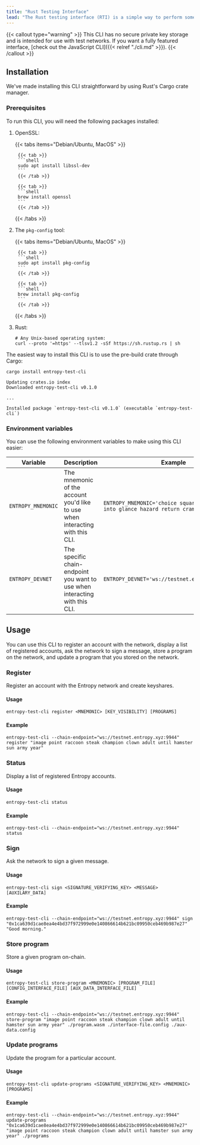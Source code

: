 ```yaml
---
title: "Rust Testing Interface"
lead: "The Rust testing interface (RTI) is a simple way to perform some actions on the Entropy network directly from the command line. It is intended for testing [Entropy Core](https://github.com/entropyxyz/entropy-core) functionality and wasn't designed for end-user or production use."
---
```


{{< callout type="warning" >}}
This CLI has no secure private key storage and is intended for use with test networks. If you want a fully featured interface, [check out the JavaScript CLI]({{< relref "./cli.md" >}}).
{{< /callout >}}

## Installation

We've made installing this CLI straightforward by using Rust's Cargo crate manager.

### Prerequisites

To run this CLI, you will need the following packages installed:

1. OpenSSL:

    {{< tabs items="Debian/Ubuntu, MacOS" >}}

        {{< tab >}}
        ```shell
        sudo apt install libssl-dev
        ```
        {{< /tab >}}

        {{< tab >}}
        ```shell
        brew install openssl 
        ```
        {{< /tab >}}

    {{< /tabs >}}

2. The `pkg-config` tool:

    {{< tabs items="Debian/Ubuntu, MacOS" >}}

        {{< tab >}}
        ```shell
        sudo apt install pkg-config
        ```
        {{< /tab >}}

        {{< tab >}}
        ```shell
        brew install pkg-config
        ```
        {{< /tab >}}

    {{< /tabs >}}

3. Rust:

    ```shell
    # Any Unix-based operating system:
    curl --proto '=https' --tlsv1.2 -sSf https://sh.rustup.rs | sh
    ```

The easiest way to install this CLI is to use the pre-build crate through Cargo:

```shell
cargo install entropy-test-cli
```

```output
Updating crates.io index
Downloaded entropy-test-cli v0.1.0

...

Installed package `entropy-test-cli v0.1.0` (executable `entropy-test-cli`) 
```

### Environment variables

You can use the following environment variables to make using this CLI easier:

| Variable | Description | Example |
| -------- | ----------- | ------- |
| `ENTROPY_MNEMONIC` | The mnemonic of the account you'd like to use when interacting with this CLI. | `ENTROPY_MNEMONIC='choice square dance because into glance hazard return cram host snap deer'` |
| `ENTROPY_DEVNET` | The specific chain-endpoint you want to use when interacting with this CLI. | `ENTROPY_DEVNET='ws://testnet.entropy.xyz:9944'` |

## Usage

You can use this CLI to register an account with the network, display a list of registered accounts, ask the network to sign a message, store a program on the network, and update a program that you stored on the network.

### Register

Register an account with the Entropy network and create keyshares.

#### Usage

```output
entropy-test-cli register <MNEMONIC> [KEY_VISIBILITY] [PROGRAMS]
```

#### Example

```shell
entropy-test-cli --chain-endpoint="ws://testnet.entropy.xyz:9944" register "image point raccoon steak champion clown adult until hamster sun army year"
```

### Status

Display a list of registered Entropy accounts.

#### Usage

```output
entropy-test-cli status
```

#### Example

```shell
entropy-test-cli --chain-endpoint="ws://testnet.entropy.xyz:9944" status
```

### Sign

Ask the network to sign a given message.

#### Usage

```output
entropy-test-cli sign <SIGNATURE_VERIFYING_KEY> <MESSAGE> [AUXILARY_DATA]
```

#### Example

```output
entropy-test-cli --chain-endpoint="ws://testnet.entropy.xyz:9944" sign "0x1ca639d1cae8ea4e4bd37f972999e0e140866614b621bc09950ceb469b987e27" "Good morning."
```

### Store program

Store a given program on-chain.

#### Usage

```output
entropy-test-cli store-program <MNEMONIC> [PROGRAM_FILE] [CONFIG_INTERFACE_FILE] [AUX_DATA_INTERFACE_FILE]
```

#### Example

```shell
entropy-test-cli --chain-endpoint="ws://testnet.entropy.xyz:9944" store-program "image point raccoon steak champion clown adult until hamster sun army year" ./program.wasm ./interface-file.config ./aux-data.config
```

### Update programs

Update the program for a particular account.

#### Usage

```output
entropy-test-cli update-programs <SIGNATURE_VERIFYING_KEY> <MNEMONIC> [PROGRAMS]
```

#### Example

```shell
entropy-test-cli --chain-endpoint="ws://testnet.entropy.xyz:9944" update-programs "0x1ca639d1cae8ea4e4bd37f972999e0e140866614b621bc09950ceb469b987e27" "image point raccoon steak champion clown adult until hamster sun army year" ./programs
```
